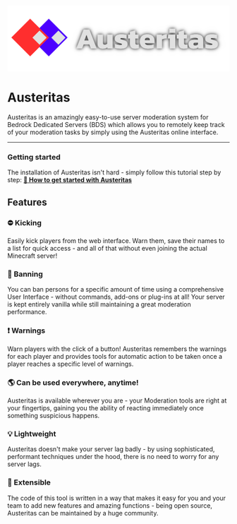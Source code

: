 ![Austeritas Logo](./docs/images/Austeritas%20with%20Text.png)

# Austeritas
Austeritas is an amazingly easy-to-use server moderation system for Bedrock Dedicated Servers (BDS) which allows you to remotely keep track of your moderation tasks by simply using the Austeritas online interface.

---

### Getting started
The installation of Austeritas isn't hard - simply follow this tutorial step by step:
[**🚀 How to get started with Austeritas**](https://github.com/AXOMEstudios/austeritas/wiki/How-to-set-up-Austeritas)

## Features

### ⛔ Kicking
Easily kick players from the web interface. Warn them, save their names to a list for quick access - and all of that without even joining the actual Minecraft server!

### 🚫 Banning
You can ban persons for a specific amount of time using a comprehensive User Interface - without commands, add-ons or plug-ins at all! Your server is kept entirely vanilla while still maintaining a great moderation performance.

### ❗ Warnings
Warn players with the click of a button! Austeritas remembers the warnings for each player and provides tools for automatic action to be taken once a player reaches a specific level of warnings.

### 🌎 Can be used everywhere, anytime!
Austeritas is available wherever you are - your Moderation tools are right at your fingertips, gaining you the ability of reacting immediately once something suspicious happens.

### 💡 Lightweight
Austeritas doesn't make your server lag badly - by using sophisticated, performant techniques under the hood, there is no need to worry for any server lags.

### 🎨 Extensible
The code of this tool is written in a way that makes it easy for you and your team to add new features and amazing functions - being open source, Austeritas can be maintained by a huge community.
